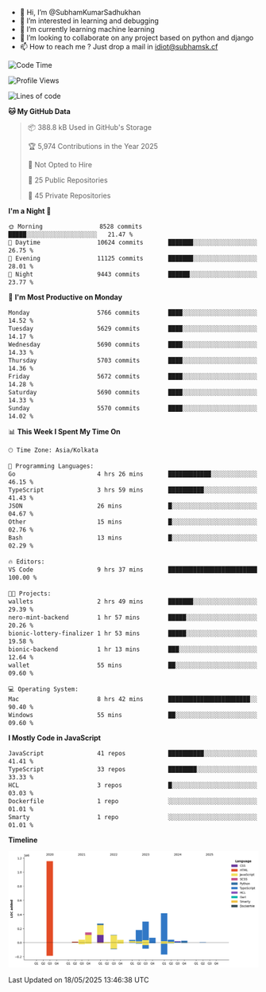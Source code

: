- 👋 Hi, I’m @SubhamKumarSadhukhan
- 👀 I’m interested in learning and debugging
- 🌱 I’m currently learning machine learning
- 💞️ I’m looking to collaborate on any project based on python and django
- 📫 How to reach me ?
      Just drop a mail in idiot@subhamsk.cf

<!---
SubhamKumarSadhukhan/SubhamKumarSadhukhan is a ✨ special ✨ repository because its `README.md` (this file) appears on your GitHub profile.
You can click the Preview link to take a look at your changes.
--->


<!--START_SECTION:waka-->
![Code Time](http://img.shields.io/badge/Code%20Time-2%2C906%20hrs%2015%20mins-blue)

![Profile Views](http://img.shields.io/badge/Profile%20Views-1-blue)

![Lines of code](https://img.shields.io/badge/From%20Hello%20World%20I%27ve%20Written-2.9%20million%20lines%20of%20code-blue)

**🐱 My GitHub Data** 

> 📦 388.8 kB Used in GitHub's Storage 
 > 
> 🏆 5,974 Contributions in the Year 2025
 > 
> 🚫 Not Opted to Hire
 > 
> 📜 25 Public Repositories 
 > 
> 🔑 45 Private Repositories 
 > 
**I'm a Night 🦉** 

```text
🌞 Morning                8528 commits        █████░░░░░░░░░░░░░░░░░░░░   21.47 % 
🌆 Daytime                10624 commits       ███████░░░░░░░░░░░░░░░░░░   26.75 % 
🌃 Evening                11125 commits       ███████░░░░░░░░░░░░░░░░░░   28.01 % 
🌙 Night                  9443 commits        ██████░░░░░░░░░░░░░░░░░░░   23.77 % 
```
📅 **I'm Most Productive on Monday** 

```text
Monday                   5766 commits        ████░░░░░░░░░░░░░░░░░░░░░   14.52 % 
Tuesday                  5629 commits        ████░░░░░░░░░░░░░░░░░░░░░   14.17 % 
Wednesday                5690 commits        ████░░░░░░░░░░░░░░░░░░░░░   14.33 % 
Thursday                 5703 commits        ████░░░░░░░░░░░░░░░░░░░░░   14.36 % 
Friday                   5672 commits        ████░░░░░░░░░░░░░░░░░░░░░   14.28 % 
Saturday                 5690 commits        ████░░░░░░░░░░░░░░░░░░░░░   14.33 % 
Sunday                   5570 commits        ████░░░░░░░░░░░░░░░░░░░░░   14.02 % 
```


📊 **This Week I Spent My Time On** 

```text
🕑︎ Time Zone: Asia/Kolkata

💬 Programming Languages: 
Go                       4 hrs 26 mins       ████████████░░░░░░░░░░░░░   46.15 % 
TypeScript               3 hrs 59 mins       ██████████░░░░░░░░░░░░░░░   41.43 % 
JSON                     26 mins             █░░░░░░░░░░░░░░░░░░░░░░░░   04.67 % 
Other                    15 mins             █░░░░░░░░░░░░░░░░░░░░░░░░   02.76 % 
Bash                     13 mins             █░░░░░░░░░░░░░░░░░░░░░░░░   02.29 % 

🔥 Editors: 
VS Code                  9 hrs 37 mins       █████████████████████████   100.00 % 

🐱‍💻 Projects: 
wallets                  2 hrs 49 mins       ███████░░░░░░░░░░░░░░░░░░   29.39 % 
nero-mint-backend        1 hr 57 mins        █████░░░░░░░░░░░░░░░░░░░░   20.26 % 
bionic-lottery-finalizer 1 hr 53 mins        █████░░░░░░░░░░░░░░░░░░░░   19.58 % 
bionic-backend           1 hr 13 mins        ███░░░░░░░░░░░░░░░░░░░░░░   12.64 % 
wallet                   55 mins             ██░░░░░░░░░░░░░░░░░░░░░░░   09.60 % 

💻 Operating System: 
Mac                      8 hrs 42 mins       ███████████████████████░░   90.40 % 
Windows                  55 mins             ██░░░░░░░░░░░░░░░░░░░░░░░   09.60 % 
```

**I Mostly Code in JavaScript** 

```text
JavaScript               41 repos            ██████████░░░░░░░░░░░░░░░   41.41 % 
TypeScript               33 repos            ████████░░░░░░░░░░░░░░░░░   33.33 % 
HCL                      3 repos             █░░░░░░░░░░░░░░░░░░░░░░░░   03.03 % 
Dockerfile               1 repo              ░░░░░░░░░░░░░░░░░░░░░░░░░   01.01 % 
Smarty                   1 repo              ░░░░░░░░░░░░░░░░░░░░░░░░░   01.01 % 
```



**Timeline**

![Lines of Code chart](https://raw.githubusercontent.com/SubhamKumarSadhukhan/SubhamKumarSadhukhan/main/assets/bar_graph.png)


 Last Updated on 18/05/2025 13:46:38 UTC
<!--END_SECTION:waka-->
